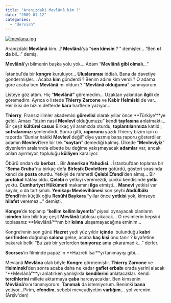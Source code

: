 ```yaml
---
title: "Aranızdaki Mevlânâ kim ?"
date: "2009-01-12"
categories: 
  - "dervish"
---
```


[![mevlana.jpg](/uploads/2009/01/mevlana.jpg)](/uploads/2009/01/mevlana.jpg "mevlana.jpg")

Aranızdaki **Mevlânâ** kim...? **Mevlânâ**’ya “**sen kimsin** ? ” demişler... “Ben **ol da** bil...” demiş.

**Mevlânâ**’yı bilmenin başka yolu yok... Adam “**Mevlânâ gibi olmalı**...”

İstanbul’da bir **kongre** kuruluyor... **Uluslararası** iddialı. Bana da davetiye göndermişler... Acaba **kim** gönderdi ? Benim adımı kim verdi ? O adama göre acaba ben **Mevlânâ** mı oldum ? “**Mevlânâ olduğumu**” sanmıyorum.

Listeye göz attım. Hiç “**Mevlânâ”** göremedim... Uzaktan yakından **ilgili** de göremedim. Ayrıca o listede **Thierry Zarcone** ve **Kabir Helmiski** de var... Her ikisi de bizim defterde **kara** harflerle yazıyor...

**Thierry**  Fransız ilimler akademisi **görevlisi** olarak yıllar önce **Türkiye’**ye geldi. Amacı “bizim nasıl **Mevlevî** olduğumuzu” kendi **tayfasına** anlatmaktı... Bir çeşit **kültürel casus** Birkaç yıl aramızda oturdu, **toplantılarımıza** katıldı, **sofralarımızı** şenlendirdi. Sonra gitti, **raporunu** yazdı Thierry bizim için o raporda “Bunlar hakiki **Mevlevî** değil” diye yazmış bana raporu gösterdiler, adamın **Mevlevî**’lere bir tek “**soytarı**” demediği kalmış. Ülkede “**Mevleviyiz**” diyenlerin aralarında elbette bu değime yakışmayacak **adamlar** var, ancak onları ayırmıyor, topluluğu **külliyen** karalıyor.

Öbürü ondan da **berbat**... Bir **Amerikan Yahudisi**... İstanbul’dan toplama bir “**Sema Grubu**”nu birkaç defa **Birleşik Devletlere** götürdü, gösteri sırasında kendi de **posta** oturdu. Yetkiyi de rahmetli **Çelebi Efendi**’den almış... Bir **protokol** hâtâsı oldu. **Çelebi** o yetkiyi veremezdi, çünkü kendisinde **yetki** yoktu. **Cumhuriyet Hükümeti** makamını **ilga** etmişti... **Manevi** yetkisi var sayılır, o da tartışmalı. **Yenikapı Mevlevîhânesi** son şeyhi **Abdülbâkı Efendi**’nin küçük oğlu **Resûhi Baykara** “yıllar önce **yetkisi** yok, kimseye **hilafet** veremez...” demişti.      

**Kongre**’de toplanıp “**kellim kellim layemfa**” piyesi oynayacak olanların i**çinden** kim bilir kaç çeşit **Mevlânâ** tablosu çıkacak... O resimlerin hepsini toplasanız **Mevlânâ’**nın bir **kılına** ulaşamayacağına eminim...

Kongre’nınin son günü **Hazret** yedi yüz yıldır **içinde**  bulunduğu **kabri şerifinden** doğrulup **salona** gelse, acaba **kaç kişi** onu tanır ? kıyafetine bakarak belki “Bu zatı bir yerlerden **tanıyoruz** ama çıkaramadık...” derler. 

**Scorses**’in filminde papaz’ın **Hazreti İsa’**yı tanımayışı gibi...

Mevlanâ **Mevlâna** olalı böyle **Kongre** görmemiştir. **Thierry Zarcone** ve **Helminski**’den sonra acaba daha ne kadar **gaflet erbabı** orada yerini alacak “**Mevlânâ”**yı anlatırken yanlışlıkla **kendilerini** anlatacaklar. Kendi **tercihlerini** millete aktarmaya **çaba** harcayacaklar. Ben kimsenin **Mevlânâ**’sını tanımıyorum. **Tanımak** da istemiyorum. Benimki **bana** yetiyor...Pirim, **efendim**, sebebi mevcudiyetim **varlığım..**. yol verenim. (Arşiv'den)
